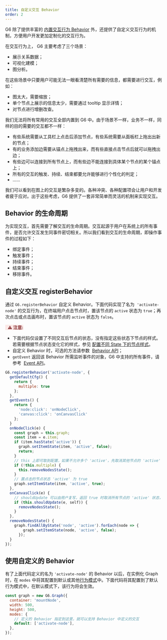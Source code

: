 ```yaml
---
title: 自定义交互 Behavior
order: 2
---
```


G6 除了提供丰富的 [内置交互行为 Behavior](/zh/docs/manual/middle/states/default-behavior) 外，还提供了自定义交互行为的机制，方便用户开发更加定制化的交互行为。

在交互行为上， G6 主要考虑了三个场景：

- 展示关系数据；
- 可视化建模；
- 图分析。

在这些场景中只要用户可能无法一眼看清楚所有需要的信息，都需要进行交互，例如：

- 图太大，需要缩放；
- 单个节点上展示的信息太少，需要通过 tooltip 显示详情；
- 对节点进行增删改查。

我们无法将所有常用的交互全部内置到 G6 中。由于场景不一样，业务不一样，同样的目的需要的交互都不一样：

- 有些系统需要从工具栏上点击后添加节点，有些系统需要从面板栏上拖出出新的节点；
- 有的业务添加边需要从锚点上拖拽出来，而有些直接点击节点后就可以拖拽出边；
- 有些边可以连接到所有节点上，而有些边不能连接到具体某个节点的某个锚点上；
- 所有的交互的触发、持续、结束都要允许能够进行个性化的判定；
- ……

我们可以看到在图上的交互是繁杂多变的。各种冲突、各种配置项会让用户和开发者疲于应对。出于这些考虑，G6 提供了一套非常简单而灵活的机制来实现交互。

## Behavior 的生命周期

为实现交互，首先需要了解交互的生命周期。交互起源于用户在系统上的所有事件，是否允许交互发生同事件密切相关。所以我们看到交互的生命周期，即操作事件的过程如下：

- 绑定事件；
- 触发事件；
- 持续事件；
- 结束事件；
- 移除事件。

## 自定义交互 registerBehavior

通过 `G6.registerBehavior` 自定义 Behavior。下面代码实现了名为  `'activate-node'` 的交互行为，在终端用户点击节点时，置该节点的 `active` 状态为 `true`；再次点击或点击画布时，置该节点的 `active` 状态为 `false`。

<span style="background-color: rgb(251, 233, 231); color: rgb(139, 53, 56)"> &nbsp;&nbsp;<strong>⚠️ 注意:</strong></span>

- 下面代码仅设置了不同交互后节点的状态，没有指定这些状态下节点的样式。若需要根据节点状态变化它的样式，参见 [配置不同 State 下的节点样式](/zh/docs/manual/middle/states/state)。
- 自定义 Behavior 时，可选的方法请参数  [Behavior API](/zh/docs/api/Behavior)；
- `getEvent` 返回该 Behavior 所需监听事件的对象，G6 中支持的所有事件，请参考  [Event API](/zh/docs/api/Event)。

```javascript
G6.registerBehavior('activate-node', {
  getDefaultCfg() {
    return {
      multiple: true
    };
  },
  getEvents() {
    return {
      'node:click': 'onNodeClick',
      'canvas:click': 'onCanvasClick'
    };
  }
  onNodeClick(e) {
    const graph = this.graph;
    const item = e.item;
    if (item.hasState('active')) {
      graph.setItemState(item, 'active', false);
      return;
    }
    // this 上即可取到配置，如果不允许多个 'active'，先取消其他节点的 'active' 状态
    if (!this.multiple) {
      this.removeNodesState();
    }
    // 置点击的节点状态 'active' 为 true
    graph.setItemState(item, 'active', true);
  },
  onCanvasClick(e) {
    // shouldUpdate 可以由用户复写，返回 true 时取消所有节点的 'active' 状态，即将 'active' 状态置为 false
    if (this.shouldUpdate(e, self)) {
      removeNodesState();
    }
  },
  removeNodesState() {
    graph.findAllByState('node', 'active').forEach(node => {
        graph.setItemState(node, 'active', false);
      });
  }
});
```

## 使用自定义的 Behavior

有了上面代码定义的名为 `'activate-node'` 的 Behavior 以后，在实例化 Graph 时，在 `modes` 中将其配置到默认或其他[行为模式](/zh/docs/manual/middle/states/mode)中。下面代码将其配置到了默认行为模式中，在默认模式下，该行为将会生效。

```javascript
const graph = new G6.Graph({
  container: 'mountNode',
  width: 500,
  height: 500,
  modes: {
    // 定义的 Behavior 指定到这里，就可以支持 Behavior 中定义的交互
    default: ['activate-node'],
  },
});
```
